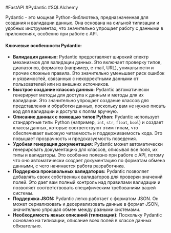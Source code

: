
#FastAPI #Pydantic #SQLAlchemy 

Pydantic - это мощная  Python-библиотека, предназначенная для создания и валидации данных. Она основана на сильной типизации и удобных инструментах, что значительно упрощает работу с данными в приложениях, особенно при работе с API.
#### Ключевые особенности Pydantic:
- **Валидация данных:** Pydantic предоставляет широкий спектр механизмов для валидации данных. Это включает проверку типов, диапазонов, форматов (например, e-mail, URL), уникальности и прочие сложные правила. Это значительно уменьшает риск ошибок и уязвимостей, связанных с некорректными данными от пользователей или из внешних источников.
- **Быстрое создание классов данных:** Pydantic автоматически генерирует методы для доступа к данным и методы для их валидации. Это значительно упрощает создание классов для представления и обработки данных, поскольку вам не нужно писать код для валидации и доступа к полям вручную.
- **Описание данных с помощью типов Python:** Pydantic использует стандартные типы Python (например, `int`, `str`, `float`, `bool`) и создает классы данных, которые соответствуют этим типам, что обеспечивает высокую читаемость и поддерживаемость кода. Это повышает прозрачность и предсказуемость поведения.
- **Удобная генерация документация:** Pydantic может автоматически генерировать документацию для классов, описывая все поля, их типы и валидаторы. Это особенно полезно при работе с API, потому что оно автоматически создает документацию по форматам обмена данными, с чего начинается работа разработчика.
- **Поддержка произвольных валидаторов:** Pydantic позволяет добавлять своих собственных валидаторов для проверки значений полей.  Это дает вам полный контроль над правилами валидации и позволяет соответствовать специфическим требованиям вашей системы.
- **Поддержка JSON:** Pydantic легко работает с форматом JSON. Он может сериализовать и десериализовать данные в формат JSON, значительно упрощая обмен между разными системами.
- **Необходимость явных описаний (типизации)**: Поскольку Pydantic основано на типизации, описание всех полей в классе данных обязательно.